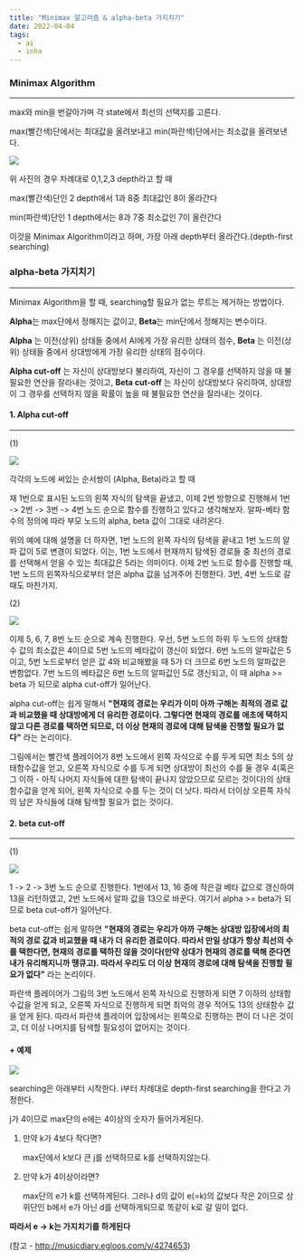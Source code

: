 ```yaml
---
title: "Minimax 알고리즘 & alpha-beta 가지치기"
date: 2022-04-04
tags:
  - ai
  - inha
---
```


### Minimax Algorithm

---

max와 min을 번갈아가며 각 state에서 최선의 선택지를 고른다.

max(빨간색)단에서는 최대값을 올려보내고 min(파란색)단에서는 최소값을 올려보낸다.

<img src ="http://thumbnail.egloos.net/600x0/http://pds26.egloos.com/pds/201212/11/23/d0091423_50c73a317c0ed.png"/>

위 사진의 경우 차례대로 0,1,2,3 depth라고 할 때

max(빨간색)단인 2 depth에서 1과 8중 최대값인 8이 올라간다

min(파란색)단인 1 depth에서는 8과 7중 최소값인 7이 올란간다

이것을 Minimax Algorithm이라고 하며, 가장 아래 depth부터 올라간다.(depth-first searching)

### alpha-beta 가지치기

---

Minimax Algorithm을 할 때, searching할 필요가 없는 루트는 제거하는 방법이다.

**Alpha**는 max단에서 정해지는 값이고, **Beta**는 min단에서 정해지는 변수이다.

**Alpha** 는 이전(상위) 상태들 중에서 AI에게 가장 유리한 상태의 점수, **Beta** 는 이전(상위) 상태들 중에서 상대방에게 가장 유리한 상태의 점수이다.

**Alpha cut-off** 는 자신이 상대방보다 불리하여, 자신이 그 경우를 선택하지 않을 때 불필요한 연산을 잘라내는 것이고, **Beta cut-off** 는 자신이 상대방보다 유리하여, 상대방이 그 경우를 선택하지 않을 확률이 높을 때 불필요한 연산을 잘라내는 것이다.

#### 1. Alpha cut-off

<hr>

(1)

<img src ="http://pds25.egloos.com/pds/201212/12/23/d0091423_50c74f11d7ffe.png"/>

각각의 노드에 써있는 순서쌍이 (Alpha, Beta)라고 할 때

재 1번으로 표시된 노드의 왼쪽 자식의 탐색을 끝냈고, 이제 2번 방향으로 진행해서 1번 -> 2번 -> 3번 -> 4번 노드 순으로 함수를 진행하고 있다고 생각해보자. 알파-베타 함수의 정의에 따라 부모 노드의 alpha, beta 값이 그대로 내려온다.

위의 예에 대해 설명을 더 하자면, 1번 노드의 왼쪽 자식의 탐색을 끝내고 1번 노드의 알파 값이 5로 변경이 되었다. 이는, 1번 노드에서 현재까지 탐색된 경로들 중 최선의 경로를 선택해서 얻을 수 있는 최대값은 5라는 의미이다. 이제 2번 노드로 함수를 진행할 때, 1번 노드의 왼쪽자식으로부터 얻은 alpha 값을 넘겨주어 진행한다.
3번, 4번 노드로 갈 때도 마찬가지.

(2)

<img src ="http://pds27.egloos.com/pds/201212/12/23/d0091423_50c7501f5a0f1.png"/>

이제 5, 6, 7, 8번 노드 순으로 계속 진행한다.
우선, 5번 노드의 하위 두 노드의 상태함수 값의 최소값은 4이므로 5번 노드의 베타값이 갱신이 되었다. 6번 노드의 알파값은 5이고, 5번 노드로부터 얻은 값 4와 비교해봤을 때 5가 더 크므로 6번 노드의 알파값은 변함없다. 7번 노드의 베타값은 6번 노드의 알파값인 5로 갱신되고, 이 때 alpha >= beta 가 되므로 alpha cut-off가 일어난다.

alpha cut-off는 쉽게 말해서 **"현재의 경로는 우리가 이미 아까 구해논 최적의 경로 값과 비교했을 때 상대방에게 더 유리한 경로이다. 그렇다면 현재의 경로를 애초에 택하지 않고 다른 경로를 택하면 되므로, 더 이상 현재의 경로에 대해 탐색을 진행할 필요가 없다"** 라는 논리이다.

그림에서는 빨간색 플레이어가 8번 노드에서 왼쪽 자식으로 수를 두게 되면 최소 5의 상태함수값을 얻고, 오른쪽 자식으로 수를 두게 되면 상대방이 최선의 수를 둘 경우 4(혹은 그 이하 - 아직 나머지 자식들에 대한 탐색이 끝나지 않았으므로 모르는 것이다)의 상태함수값을 얻게 되어, 왼쪽 자식으로 수를 두는 것이 더 낫다. 따라서 더이상 오른쪽 자식의 남은 자식들에 대해 탐색할 필요가 없는 것이다.

#### 2. beta cut-off

---

(1)

<img src="http://pds27.egloos.com/pds/201212/12/23/d0091423_50c753d3207e2.png"/>

1 -> 2 -> 3번 노드 순으로 진행한다.
1번에서 13, 16 중에 작은걸 베타 값으로 갱신하여 13을 리턴하였고,
2번 노드에서 알파 값을 13으로 바꾼다. 여기서 alpha >= beta가 되므로 beta cut-off가 일어난다.

beta cut-off는 쉽게 말하면 **"현재의 경로는 우리가 아까 구해논 상대방 입장에서의 최적의 경로 값과 비교했을 때 내가 더 유리한 경로이다. 따라서 만일 상대가 항상 최선의 수를 택한다면, 현재의 경로를 택하진 않을 것이다(만약 상대가 현재의 경로를 택해 준다면 내가 유리해지니까 땡큐고). 따라서 우리도 더 이상 현재의 경로에 대해 탐색을 진행할 필요가 없다"** 라는 논리이다.

파란색 플레이어가 그림의 3번 노드에서 왼쪽 자식으로 진행하게 되면 7 이하의 상태함수값을 얻게 되고, 오른쪽 자식으로 진행하게 되면 최악의 경우 적어도 13의 상태함수 값을 얻게 된다. 따라서 파란색 플레이어 입장에서는 왼쪽으로 진행하는 편이 더 나은 것이고, 더 이상 나머지를 탐색할 필요성이 없어지는 것이다.

#### + 예제

<img src ="https://t1.daumcdn.net/cfile/tistory/998EA7425AB214BD16"/>

searching은 아래부터 시작한다. i부터 차례대로 depth-first searching을 한다고 가정한다.

j가 4이므로 max단의 e에는 4이상의 숫자가 들어가게된다.

1. 만약 k가 4보다 작다면?

   max단에서 k보다 큰 j를 선택하므로 k를 선택하지않는다.

2) 만약 k가 4이상이라면?

   max단의 e가 k를 선택하게된다. 그러나 d의 값이 e(=k)의 값보다 작은 2이므로 상위단인 b에서 e가 아닌 d를 선택하게되므로 똑같이 k로 갈 일이 없다.

**따라서 e -> k는 가지치기를 하게된다**

(참고 - http://musicdiary.egloos.com/v/4274653)
